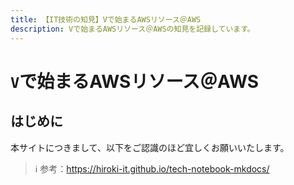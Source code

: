 ```yaml
---
title: 【IT技術の知見】Vで始まるAWSリソース＠AWS
description: Vで始まるAWSリソース＠AWSの知見を記録しています。
---
```


# ```V```で始まるAWSリソース＠AWS

## はじめに

本サイトにつきまして、以下をご認識のほど宜しくお願いいたします。



> ℹ️ 参考：https://hiroki-it.github.io/tech-notebook-mkdocs/

<br>
